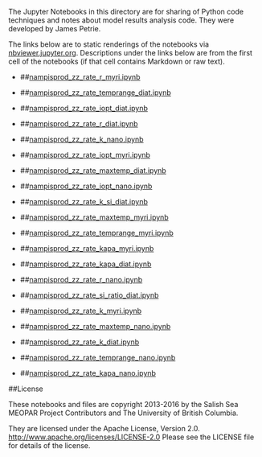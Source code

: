The Jupyter Notebooks in this directory are for sharing of Python code
techniques and notes about model results analysis code.
They were developed by James Petrie.

The links below are to static renderings of the notebooks via
[nbviewer.jupyter.org](http://nbviewer.jupyter.org/).
Descriptions under the links below are from the first cell of the notebooks
(if that cell contains Markdown or raw text).

* ##[nampisprod_zz_rate_r_myri.ipynb](http://nbviewer.jupyter.org/urls/bitbucket.org/salishsea/analysis-james/raw/tip/notebooks/nampisprod_june_8_analysis/nampisprod_zz_rate_r_myri.ipynb)  
    
* ##[nampisprod_zz_rate_temprange_diat.ipynb](http://nbviewer.jupyter.org/urls/bitbucket.org/salishsea/analysis-james/raw/tip/notebooks/nampisprod_june_8_analysis/nampisprod_zz_rate_temprange_diat.ipynb)  
    
* ##[nampisprod_zz_rate_iopt_diat.ipynb](http://nbviewer.jupyter.org/urls/bitbucket.org/salishsea/analysis-james/raw/tip/notebooks/nampisprod_june_8_analysis/nampisprod_zz_rate_iopt_diat.ipynb)  
    
* ##[nampisprod_zz_rate_r_diat.ipynb](http://nbviewer.jupyter.org/urls/bitbucket.org/salishsea/analysis-james/raw/tip/notebooks/nampisprod_june_8_analysis/nampisprod_zz_rate_r_diat.ipynb)  
    
* ##[nampisprod_zz_rate_k_nano.ipynb](http://nbviewer.jupyter.org/urls/bitbucket.org/salishsea/analysis-james/raw/tip/notebooks/nampisprod_june_8_analysis/nampisprod_zz_rate_k_nano.ipynb)  
    
* ##[nampisprod_zz_rate_iopt_myri.ipynb](http://nbviewer.jupyter.org/urls/bitbucket.org/salishsea/analysis-james/raw/tip/notebooks/nampisprod_june_8_analysis/nampisprod_zz_rate_iopt_myri.ipynb)  
    
* ##[nampisprod_zz_rate_maxtemp_diat.ipynb](http://nbviewer.jupyter.org/urls/bitbucket.org/salishsea/analysis-james/raw/tip/notebooks/nampisprod_june_8_analysis/nampisprod_zz_rate_maxtemp_diat.ipynb)  
    
* ##[nampisprod_zz_rate_iopt_nano.ipynb](http://nbviewer.jupyter.org/urls/bitbucket.org/salishsea/analysis-james/raw/tip/notebooks/nampisprod_june_8_analysis/nampisprod_zz_rate_iopt_nano.ipynb)  
    
* ##[nampisprod_zz_rate_k_si_diat.ipynb](http://nbviewer.jupyter.org/urls/bitbucket.org/salishsea/analysis-james/raw/tip/notebooks/nampisprod_june_8_analysis/nampisprod_zz_rate_k_si_diat.ipynb)  
    
* ##[nampisprod_zz_rate_maxtemp_myri.ipynb](http://nbviewer.jupyter.org/urls/bitbucket.org/salishsea/analysis-james/raw/tip/notebooks/nampisprod_june_8_analysis/nampisprod_zz_rate_maxtemp_myri.ipynb)  
    
* ##[nampisprod_zz_rate_temprange_myri.ipynb](http://nbviewer.jupyter.org/urls/bitbucket.org/salishsea/analysis-james/raw/tip/notebooks/nampisprod_june_8_analysis/nampisprod_zz_rate_temprange_myri.ipynb)  
    
* ##[nampisprod_zz_rate_kapa_myri.ipynb](http://nbviewer.jupyter.org/urls/bitbucket.org/salishsea/analysis-james/raw/tip/notebooks/nampisprod_june_8_analysis/nampisprod_zz_rate_kapa_myri.ipynb)  
    
* ##[nampisprod_zz_rate_kapa_diat.ipynb](http://nbviewer.jupyter.org/urls/bitbucket.org/salishsea/analysis-james/raw/tip/notebooks/nampisprod_june_8_analysis/nampisprod_zz_rate_kapa_diat.ipynb)  
    
* ##[nampisprod_zz_rate_r_nano.ipynb](http://nbviewer.jupyter.org/urls/bitbucket.org/salishsea/analysis-james/raw/tip/notebooks/nampisprod_june_8_analysis/nampisprod_zz_rate_r_nano.ipynb)  
    
* ##[nampisprod_zz_rate_si_ratio_diat.ipynb](http://nbviewer.jupyter.org/urls/bitbucket.org/salishsea/analysis-james/raw/tip/notebooks/nampisprod_june_8_analysis/nampisprod_zz_rate_si_ratio_diat.ipynb)  
    
* ##[nampisprod_zz_rate_k_myri.ipynb](http://nbviewer.jupyter.org/urls/bitbucket.org/salishsea/analysis-james/raw/tip/notebooks/nampisprod_june_8_analysis/nampisprod_zz_rate_k_myri.ipynb)  
    
* ##[nampisprod_zz_rate_maxtemp_nano.ipynb](http://nbviewer.jupyter.org/urls/bitbucket.org/salishsea/analysis-james/raw/tip/notebooks/nampisprod_june_8_analysis/nampisprod_zz_rate_maxtemp_nano.ipynb)  
    
* ##[nampisprod_zz_rate_k_diat.ipynb](http://nbviewer.jupyter.org/urls/bitbucket.org/salishsea/analysis-james/raw/tip/notebooks/nampisprod_june_8_analysis/nampisprod_zz_rate_k_diat.ipynb)  
    
* ##[nampisprod_zz_rate_temprange_nano.ipynb](http://nbviewer.jupyter.org/urls/bitbucket.org/salishsea/analysis-james/raw/tip/notebooks/nampisprod_june_8_analysis/nampisprod_zz_rate_temprange_nano.ipynb)  
    
* ##[nampisprod_zz_rate_kapa_nano.ipynb](http://nbviewer.jupyter.org/urls/bitbucket.org/salishsea/analysis-james/raw/tip/notebooks/nampisprod_june_8_analysis/nampisprod_zz_rate_kapa_nano.ipynb)  
    

##License

These notebooks and files are copyright 2013-2016
by the Salish Sea MEOPAR Project Contributors
and The University of British Columbia.

They are licensed under the Apache License, Version 2.0.
http://www.apache.org/licenses/LICENSE-2.0
Please see the LICENSE file for details of the license.
